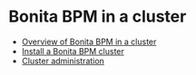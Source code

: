 # Bonita BPM in a cluster

* [Overview of Bonita BPM in a cluster](overview-of-bonita-bpm-in-a-cluster.md)
* [Install a Bonita BPM cluster](install-a-bonita-bpm-cluster.md)
* [Cluster administration](cluster-administration.md)
